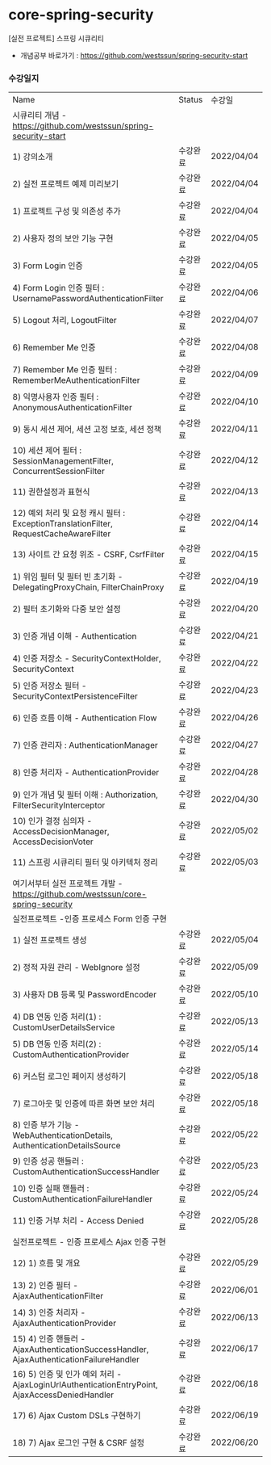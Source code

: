 # core-spring-security
[실전 프로젝트] 스프링 시큐리티
- 개념공부 바로가기 : https://github.com/westssun/spring-security-start


### 수강일지
| | | |
|-|-|-|
|Name|Status|수강일|
|시큐리티 개념 - https://github.com/westssun/spring-security-start| | |
|1) 강의소개|수강완료|2022/04/04|
|2) 실전 프로젝트 예제 미리보기|수강완료|2022/04/04|
|1) 프로젝트 구성 및 의존성 추가|수강완료|2022/04/04|
|2) 사용자 정의 보안 기능 구현|수강완료|2022/04/05|
|3) Form Login 인증|수강완료|2022/04/05|
|4) Form Login 인증 필터 : UsernamePasswordAuthenticationFilter|수강완료|2022/04/06|
|5) Logout 처리, LogoutFilter|수강완료|2022/04/07|
|6) Remember Me 인증|수강완료|2022/04/08|
|7) Remember Me 인증 필터 : RememberMeAuthenticationFilter|수강완료|2022/04/09|
|8) 익명사용자 인증 필터 : AnonymousAuthenticationFilter|수강완료|2022/04/10|
|9) 동시 세션 제어, 세션 고정 보호, 세션 정책|수강완료|2022/04/11|
|10) 세션 제어 필터 : SessionManagementFilter, ConcurrentSessionFilter|수강완료|2022/04/12|
|11) 권한설정과 표현식|수강완료|2022/04/13|
|12) 예외 처리 및 요청 캐시 필터 : ExceptionTranslationFilter, RequestCacheAwareFilter|수강완료|2022/04/14|
|13) 사이트 간 요청 위조 - CSRF, CsrfFilter|수강완료|2022/04/15|
|1) 위임 필터 및 필터 빈 초기화 - DelegatingProxyChain, FilterChainProxy|수강완료|2022/04/19|
|2) 필터 초기화와 다중 보안 설정|수강완료|2022/04/20|
|3) 인증 개념 이해 - Authentication|수강완료|2022/04/21|
|4) 인증 저장소 - SecurityContextHolder, SecurityContext|수강완료|2022/04/22|
|5) 인증 저장소 필터 - SecurityContextPersistenceFilter|수강완료|2022/04/23|
|6) 인증 흐름 이해 - Authentication Flow|수강완료|2022/04/26|
|7) 인증 관리자 : AuthenticationManager|수강완료|2022/04/27|
|8) 인증 처리자 - AuthenticationProvider|수강완료|2022/04/28|
|9) 인가 개념 및 필터 이해 : Authorization, FilterSecurityInterceptor|수강완료|2022/04/30|
|10) 인가 결정 심의자 - AccessDecisionManager, AccessDecisionVoter|수강완료|2022/05/02|
|11) 스프링 시큐리티 필터 및 아키텍처 정리|수강완료|2022/05/03|
|여기서부터 실전 프로젝트 개발 - https://github.com/westssun/core-spring-security| | |
|실전프로젝트 -인증 프로세스 Form 인증 구현| | |
|1) 실전 프로젝트 생성|수강완료|2022/05/04|
|2) 정적 자원 관리 - WebIgnore 설정|수강완료|2022/05/09|
|3) 사용자 DB 등록 및 PasswordEncoder|수강완료|2022/05/10|
|4) DB 연동 인증 처리(1) : CustomUserDetailsService|수강완료|2022/05/13|
|5) DB 연동 인증 처리(2) : CustomAuthenticationProvider|수강완료|2022/05/14|
|6) 커스텀 로그인 페이지 생성하기|수강완료|2022/05/18|
|7) 로그아웃 및 인증에 따른 화면 보안 처리|수강완료|2022/05/18|
|8) 인증 부가 기능 - WebAuthenticationDetails, AuthenticationDetailsSource|수강완료|2022/05/22|
|9) 인증 성공 핸들러 : CustomAuthenticationSuccessHandler|수강완료|2022/05/23|
|10) 인증 실패 핸들러 : CustomAuthenticationFailureHandler|수강완료|2022/05/24|
|11) 인증 거부 처리 - Access Denied|수강완료|2022/05/28|
|실전프로젝트 - 인증 프로세스 Ajax 인증 구현| | |
|12) 1) 흐름 및 개요|수강완료|2022/05/29|
|13) 2) 인증 필터 - AjaxAuthenticationFilter|수강완료|2022/06/01|
|14) 3) 인증 처리자 - AjaxAuthenticationProvider|수강완료|2022/06/13|
|15) 4) 인증 핸들러 - AjaxAuthenticationSuccessHandler, AjaxAuthenticationFailureHandler|수강완료|2022/06/17|
|16) 5) 인증 및 인가 예외 처리 - AjaxLoginUrlAuthenticationEntryPoint, AjaxAccessDeniedHandler|수강완료|2022/06/18|
|17) 6) Ajax Custom DSLs 구현하기|수강완료|2022/06/19|
|18) 7) Ajax 로그인 구현 & CSRF 설정|수강완료|2022/06/20|
